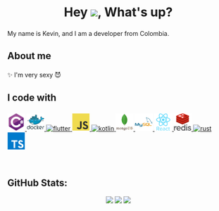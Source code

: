 <h1 align="center">Hey <img src="https://media.giphy.com/media/hvRJCLFzcasrR4ia7z/giphy.gif" width="25px">,  What's up?</h1>

###

<p align="left">My name is Kevin, and I am a developer from Colombia.</p>

###

<h2 align="left">About me</h2>

###

<p align="left">✨ I'm very sexy 😈</p>

<h2 align="left">I code with</h2>

###

<p align="left"> <a href="https://www.w3schools.com/cs/" target="_blank" rel="noreferrer"> <img src="https://raw.githubusercontent.com/devicons/devicon/master/icons/csharp/csharp-original.svg" alt="csharp" width="40" height="40"/> </a> <a href="https://www.docker.com/" target="_blank" rel="noreferrer"> <img src="https://raw.githubusercontent.com/devicons/devicon/master/icons/docker/docker-original-wordmark.svg" alt="docker" width="40" height="40"/> </a> <a href="https://flutter.dev" target="_blank" rel="noreferrer"> <img src="https://www.vectorlogo.zone/logos/flutterio/flutterio-icon.svg" alt="flutter" width="40" height="40"/> </a> <a href="https://developer.mozilla.org/en-US/docs/Web/JavaScript" target="_blank" rel="noreferrer"> <img src="https://raw.githubusercontent.com/devicons/devicon/master/icons/javascript/javascript-original.svg" alt="javascript" width="40" height="40"/> </a> <a href="https://kotlinlang.org" target="_blank" rel="noreferrer"> <img src="https://www.vectorlogo.zone/logos/kotlinlang/kotlinlang-icon.svg" alt="kotlin" width="40" height="40"/> </a> <a href="https://www.mongodb.com/" target="_blank" rel="noreferrer"> <img src="https://raw.githubusercontent.com/devicons/devicon/master/icons/mongodb/mongodb-original-wordmark.svg" alt="mongodb" width="40" height="40"/> </a> <a href="https://www.mysql.com/" target="_blank" rel="noreferrer"> <img src="https://raw.githubusercontent.com/devicons/devicon/master/icons/mysql/mysql-original-wordmark.svg" alt="mysql" width="40" height="40"/> </a> <a href="https://reactjs.org/" target="_blank" rel="noreferrer"> <img src="https://raw.githubusercontent.com/devicons/devicon/master/icons/react/react-original-wordmark.svg" alt="react" width="40" height="40"/> </a> <a href="https://redis.io" target="_blank" rel="noreferrer"> <img src="https://raw.githubusercontent.com/devicons/devicon/master/icons/redis/redis-original-wordmark.svg" alt="redis" width="40" height="40"/> </a> <a href="https://www.rust-lang.org" target="_blank" rel="noreferrer"> <img src="https://www.svgrepo.com/show/306688/rust.svg" alt="rust" width="40" height="40"/> </a> <a href="https://www.typescriptlang.org/" target="_blank" rel="noreferrer"> <img src="https://raw.githubusercontent.com/devicons/devicon/master/icons/typescript/typescript-original.svg" alt="typescript" width="40" height="40"/> </a> </p>
<br>

<h2>GitHub Stats:</h2>

<div align="center">
  <img width="400" src="https://github-readme-stats.vercel.app/api?username=kevin2606&count_private=true&show_icons=true&theme=react" />  <img width="425" src="https://streak-stats.demolab.com/?user=kevin2606&theme=react"/>
  <img width="830" src="https://github-readme-activity-graph.vercel.app/graph?username=kevin2606&bg_color=21232a&color=a8eeff&line=61dafb&point=f0fcff&area=true&hide_border=false" />
</div>
<a align="center" href="https://github.com/kevin2606/github-stats"></a>

</div>
